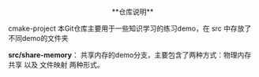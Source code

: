 <center>**仓库说明**</center>

cmake-project 本Git仓库主要用于一些知识学习的练习demo，在 src 中存放了不同demo的文件夹

**src/share-memory**： 共享内存的demo分支，主要包含了两种方式：物理内存共享 以及 文件映射 两种形式。